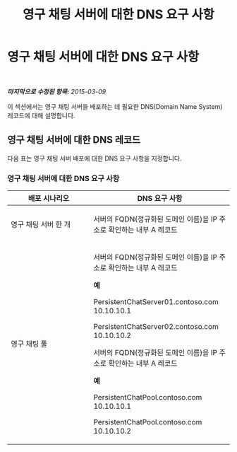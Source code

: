 ﻿---
title: 영구 채팅 서버에 대한 DNS 요구 사항
TOCTitle: 영구 채팅 서버에 대한 DNS 요구 사항
ms:assetid: f7531374-d7ed-4b63-ae81-02294cb4496a
ms:mtpsurl: https://technet.microsoft.com/ko-kr/library/JJ205391(v=OCS.15)
ms:contentKeyID: 49305559
ms.date: 08/10/2015
mtps_version: v=OCS.15
ms.translationtype: HT
---

# 영구 채팅 서버에 대한 DNS 요구 사항

 

_**마지막으로 수정된 항목:** 2015-03-09_

이 섹션에서는 영구 채팅 서버을 배포하는 데 필요한 DNS(Domain Name System) 레코드에 대해 설명합니다.

## 영구 채팅 서버에 대한 DNS 레코드

다음 표는 영구 채팅 서버 배포에 대한 DNS 요구 사항을 지정합니다.

### 영구 채팅 서버에 대한 DNS 요구 사항

<table>
<colgroup>
<col style="width: 50%" />
<col style="width: 50%" />
</colgroup>
<thead>
<tr class="header">
<th>배포 시나리오</th>
<th>DNS 요구 사항</th>
</tr>
</thead>
<tbody>
<tr class="odd">
<td><p>영구 채팅 서버 한 개</p></td>
<td><p>서버의 FQDN(정규화된 도메인 이름)을 IP 주소로 확인하는 내부 A 레코드</p></td>
</tr>
<tr class="even">
<td><p>영구 채팅 풀</p></td>
<td><p>서버의 FQDN(정규화된 도메인 이름)을 IP 주소로 확인하는 내부 A 레코드</p>
<p><strong>예</strong></p>
<p>PersistentChatServer01.contoso.com     10.10.10.1</p>
<p>PersistentChatServer02.contoso.com     10.10.10.2</p>
<p>서버의 FQDN(정규화된 도메인 이름)을 IP 주소로 확인하는 내부 A 레코드</p>
<p><strong>예</strong></p>
<p>PersistentChatPool.contoso.com    10.10.10.1</p>
<p>PersistentChatPool.contoso.com    10.10.10.2</p></td>
</tr>
</tbody>
</table>

